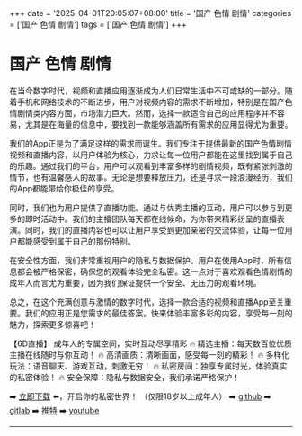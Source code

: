 +++
date = '2025-04-01T20:05:07+08:00'
title = '国产 色情 剧情'
categories = ['国产 色情 剧情']
tags = ['国产 色情 剧情']
+++

# 国产 色情 剧情

在当今数字时代，视频和直播应用逐渐成为人们日常生活中不可或缺的一部分。随着手机和网络技术的不断进步，用户对视频内容的需求不断增加，特别是在国产色情剧情类内容方面，市场潜力巨大。然而，选择一款适合自己的应用程序并不容易，尤其是在海量的信息中，要找到一款能够涵盖所有需求的应用显得尤为重要。

我们的App正是为了满足这样的需求而诞生。我们专注于提供最新的国产色情剧情视频和直播内容，以用户体验为核心，力求让每一位用户都能在这里找到属于自己的乐趣。通过我们的平台，用户可以观看到丰富多样的剧情视频，既有紧张刺激的情节，也有温馨感人的故事。无论是想要释放压力，还是寻求一段浪漫经历，我们的App都能带给你极佳的享受。

同时，我们也为用户提供了直播功能。通过与优秀主播的互动，用户可以参与到更多的即时活动中。我们的主播团队每天都在线候命，为你带来精彩纷呈的直播表演。同时，我们的直播内容也可以让用户享受到更加亲密的交流体验，让每一位用户都能感受到属于自己的那份特别。

在安全性方面，我们非常重视用户的隐私与数据保护。用户在使用App时，所有信息都会被严格保密，确保您的观看体验完全私密。这一点对于喜欢观看色情剧情的成年人而言尤为重要，因为我们保证提供一个安全、无压力的观看环境。

总之，在这个充满创意与激情的数字时代，选择一款合适的视频和直播App至关重要。我们的应用正是您需求的最佳答案。快来体验丰富多彩的内容，享受每一刻的魅力，探索更多惊喜吧！

【6D直播】
成年人的专属空间，实时互动尽享精彩
🔥 精选主播：每天数百位优质主播在线随时与你互动！
🔥 高清画质：清晰画面，感受每一刻的精彩！
🔥 多样化玩法：语音聊天、游戏互动，刺激无穷！
🔥 私密房间：独享专属时光，体验真实的私密体验！
🔥 安全保障：隐私与数据安全，我们承诺严格保护！

➡️ [立即下载](https://down123.s3.ap-east-1.amazonaws.com/down/down.html?channelCode=blog) ⬅️，开启你的私密世界！
（仅限18岁以上成年人）
➡️ [github](https://aldult-live.github.io/)
➡️ [gitlab](https://seo-09598d.gitlab.io/)
➡️ [推特](https://x.com/wegame33)
➡️ [youtube](https://www.youtube.com/@6Dlive)

---
